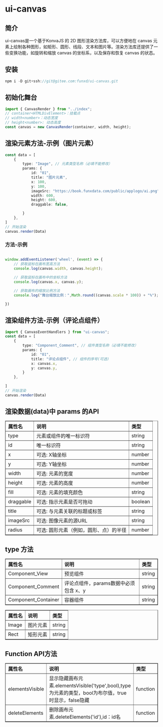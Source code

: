 # ui-canvas

## 简介
ui-canvas是一个基于KonvaJS 的 2D 图形渲染方法库，可以方便地在 canvas 元素上绘制各种图形，如矩形、圆形、线段、文本和图片等。渲染方法库还提供了一些变换功能，如旋转和缩放 canvas 的坐标系，以及保存和恢复 canvas 的状态。

## 安装

```js
npm i -D git+ssh://git@gitee.com:funxd/ui-canvas.git
```

## 初始化舞台

```ts
import { CanvasRender } from "../index";
// container<HTMLDivElement>：挂载点
// width<number>：动态宽度
// height<number>: 动态高度
const canvas = new CanvasRender(container, width, height);
```

## 渲染元素方法-示例（图片元素）

```ts
const data = [
    {
        type: "Image", // 元素类型名称（必填不能修改）
        params: {   
            id: "01",   
            title: "图片元素",   
            x: 100,         
            y: 100,
            imageSrc: "https://book.funxdata.com/public/applogo/ai.png",
            width: 600,
            height: 600,
            draggable: false,

        }
    },
]
// 开始渲染
canvas.render(Data)
```


### 方法-示例
```ts

window.addEventListener('wheel', (event) => { 
    // 获取鼠标在画布宽高方法
    console.log(canvas.width, canvas.height);
    
    // 获取鼠标在画布中的坐标方法
    console.log(canvas.x, canvas.y);

    // 获取画布的缩放比例方法
    console.log("舞台缩放比例：",Math.round((canvas.scale * 100)) + "%");

})
```


## 渲染组件方法-示例（评论点组件）
```ts
import { CanvasEventHandlers } from "ui-canvas";
const data = [
    {
        type: "Component_Comment", // 组件类型名称（必填不能修改）
        params: {
            id: "01",
            title: "评论点组件", // 组件的序号(可选)
            x: canvas.x, 
            y: canvas.y,
        }
    },
    
]
// 开始渲染
canvas.render(Data)
```


## 渲染数据(data)中 params 的API

<table border="1" style="width:100%;text-align:left">
    <thead>
        <tr>
            <th>属性名</th>
            <th>说明</th>
            <th>类型</th>
        </tr>
    </thead>
    <tbody>
        <tr>
            <td>type</td>
            <td>元素或组件的唯一标识符</td>
            <td>string</td>
        </tr>
        <tr>
            <td>id</td>
            <td>唯一标识符</td>
            <td>string</td>
        </tr>
        <tr>
            <td>x</td>
            <td>可选: X轴坐标</td>
            <td>number</td>
        </tr>
        <tr>
            <td>y</td>
            <td>可选: Y轴坐标</td>
            <td>number</td>
        </tr>
        <tr>
            <td>width</td>
            <td>可选: 元素的宽度</td>
            <td>number</td>
        </tr>
        <tr>
            <td>height</td>
            <td>可选: 元素的高度</td>
            <td>number</td>
        </tr>
        <tr>
            <td>fill</td>
            <td>可选: 元素的填充颜色</td>
            <td>string</td>
        </tr>
        <tr>
            <td>draggable</td>
            <td>可选: 指示元素是否可拖动 </td>
            <td>boolean</td>
        </tr>
        <tr>
            <td>title</td>
            <td>可选: 与元素关联的标题或标签</td>
            <td>string</td>
        </tr>
        <tr>
            <td>imageSrc</td>
            <td>可选: 图像元素的源URL</td>
            <td>string</td>
        </tr>
        <tr>
            <td>radius</td>
            <td>可选: 圆形元素（例如，圆形、点）的半径</td>
            <td>number</td>
        </tr>
    </tbody>
</table>

## type 方法

<table border="1" style="width:100%;text-align:left">
    <thead>
        <tr>
            <th>属性名</th>
            <th>说明</th>
            <th>类型</th>
        </tr>
    </thead>
    <tbody>
        <tr>
            <td>Component_View</td>
            <td>预览组件</td>
            <td>string</td>
        </tr>
        <tr>
            <td>Component_Comment</td>
            <td>评论点组件，params数据中必须包含 x、y</td>
            <td>string</td>
        </tr>
        <tr>
            <td>Component_Container</td>
            <td>容器组件</td>
            <td>string</td>
        </tr>
    </tbody>
</table>


<table border="1" style="width:100%;text-align:left">
    <thead>
        <tr>
            <th>属性名</th>
            <th>说明</th>
            <th>类型</th>
        </tr>
    </thead>
        <tr>
            <td>Image</td>
            <td>图片元素</td>
            <td>string</td>
        </tr>
        <tr>
            <td>Rect</td>
            <td>矩形元素</td>
            <td>string</td>
        </tr>
    </tbody>
</table>



## Function API方法

<table border="1" style="width:100%;text-align:left">
    <thead>
        <tr>
            <th>属性名</th>
            <th>说明</th>
            <th>类型</th>
        </tr>
    </thead>
    <tbody>
        <tr>
            <td>elementsVisible</td>
            <td>显示隐藏画布元素.elementsVisible('type',bool),type为元素的类型，bool为布尔值，true时显示，false隐藏</td>
            <td>function</td>
        </tr>
        <tr>
            <td>deleteElements</td>
            <td>删除画布元素.deleteElements('id'),id：id名</td>
            <td>function</td>
        </tr>
    </tbody>
</table>